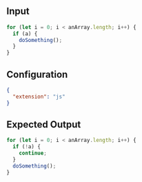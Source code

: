 
## Input
```javascript input
for (let i = 0; i < anArray.length; i++) {
  if (a) {
    doSomething();
  }
}
```

## Configuration
```json configuration
{
  "extension": "js"
}
```

## Expected Output
```javascript expected output
for (let i = 0; i < anArray.length; i++) {
  if (!a) {
    continue;
  }
  doSomething();
}
```
